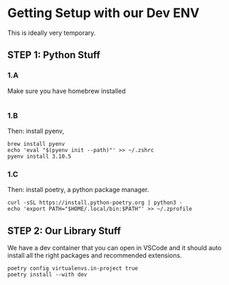 # Getting Setup with our Dev ENV

This is ideally very temporary.

## STEP 1: Python Stuff

### 1.A
Make sure you have homebrew installed
```
```

### 1.B
Then: install pyenv, 
```
brew install pyenv
echo 'eval "$(pyenv init --path)"' >> ~/.zshrc
pyenv install 3.10.5
```

### 1.C
Then: install poetry, a python package manager.
```
curl -sSL https://install.python-poetry.org | python3 -
echo 'export PATH="$HOME/.local/bin:$PATH"' >> ~/.zprofile
```


## STEP 2: Our Library Stuff

We have a dev container that you can open in VSCode and it should auto 
install all the right packages and recommended extensions.

```
poetry config virtualenvs.in-project true
poetry install --with dev
```
